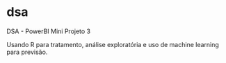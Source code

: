 # dsa
DSA - PowerBI Mini Projeto 3

Usando R para tratamento, análise exploratória e uso de machine learning para previsão.
